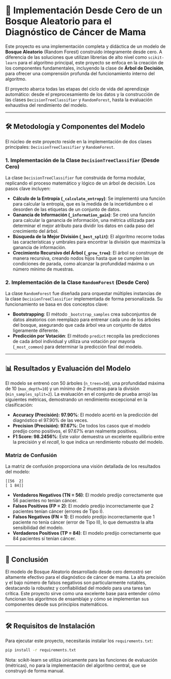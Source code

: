 # 🌲 Implementación Desde Cero de un Bosque Aleatorio para el Diagnóstico de Cáncer de Mama

Este proyecto es una implementación completa y didáctica de un modelo de **Bosque Aleatorio** (Random Forest) construido íntegramente desde cero. A diferencia de las soluciones que utilizan librerías de alto nivel como `scikit-learn` para el algoritmo principal, este proyecto se enfoca en la creación de los componentes fundamentales, incluyendo la clase de **Árbol de Decisión**, para ofrecer una comprensión profunda del funcionamiento interno del algoritmo.

El proyecto abarca todas las etapas del ciclo de vida del aprendizaje automático: desde el preprocesamiento de los datos y la construcción de las clases `DecisionTreeClassifier` y `RandomForest`, hasta la evaluación exhaustiva del rendimiento del modelo.

---

## 🛠️ Metodología y Componentes del Modelo

El núcleo de este proyecto reside en la implementación de dos clases principales: `DecisionTreeClassifier` y `RandomForest`.

### 1. Implementación de la Clase `DecisionTreeClassifier` (Desde Cero)

La clase `DecisionTreeClassifier` fue construida de forma modular, replicando el proceso matemático y lógico de un árbol de decisión. Los pasos clave incluyen:

- **Cálculo de la Entropía (`_calculate_entropy`)**: Se implementó una función para calcular la entropía, que es la medida de la incertidumbre o el desorden de las etiquetas de un conjunto de datos.
- **Ganancia de Información (`_information_gain`)**: Se creó una función para calcular la ganancia de información, una métrica utilizada para determinar el mejor atributo para dividir los datos en cada paso del crecimiento del árbol.
- **Búsqueda de la Mejor División (`_best_split`)**: El algoritmo recorre todas las características y umbrales para encontrar la división que maximiza la ganancia de información.
- **Crecimiento Recursivo del Árbol (`_grow_tree`)**: El árbol se construye de manera recursiva, creando nodos hijos hasta que se cumplen las condiciones de parada, como alcanzar la profundidad máxima o un número mínimo de muestras.

### 2. Implementación de la Clase `RandomForest` (Desde Cero)

La clase `RandomForest` fue diseñada para orquestar múltiples instancias de la clase `DecisionTreeClassifier` implementada de forma personalizada. Su funcionamiento se basa en dos conceptos clave:

- **Bootstrapping**: El método `_bootstrap_samples` crea subconjuntos de datos aleatorios con reemplazo para entrenar cada uno de los árboles del bosque, asegurando que cada árbol vea un conjunto de datos ligeramente diferente.
- **Predicción por Votación**: El método `predict` recopila las predicciones de cada árbol individual y utiliza una votación por mayoría (`_most_common`) para determinar la predicción final del modelo.

---

## 📊 Resultados y Evaluación del Modelo

El modelo se entrenó con 50 árboles (`n_trees=50`), una profundidad máxima de 10 (`max_depth=10`) y un mínimo de 2 muestras para la división (`min_samples_split=2`). La evaluación en el conjunto de prueba arrojó las siguientes métricas, demostrando un rendimiento excepcional en la clasificación:

- **Accuracy (Precisión): 97.90%**: El modelo acertó en la predicción del diagnóstico el 97.90% de las veces.
- **Precision (Precisión): 97.67%**: De todos los casos que el modelo predijo como positivos, el 97.67% eran realmente positivos.
- **F1 Score: 98.2456%**: Este valor demuestra un excelente equilibrio entre la precisión y el _recall_, lo que indica un rendimiento robusto del modelo.

### Matriz de Confusión

La matriz de confusión proporciona una visión detallada de los resultados del modelo:

```
[[56  2]
[ 1 84]]
```

- **Verdaderos Negativos (TN = 56)**: El modelo predijo correctamente que 56 pacientes no tenían cáncer.
- **Falsos Positivos (FP = 2)**: El modelo predijo incorrectamente que 2 pacientes tenían cáncer (errores de Tipo I).
- **Falsos Negativos (FN = 1)**: El modelo predijo incorrectamente que 1 paciente no tenía cáncer (error de Tipo II), lo que demuestra la alta sensibilidad del modelo.
- **Verdaderos Positivos (TP = 84)**: El modelo predijo correctamente que 84 pacientes sí tenían cáncer.

---

## 🚀 Conclusión

El modelo de Bosque Aleatorio desarrollado desde cero demostró ser altamente efectivo para el diagnóstico de cáncer de mama. La alta precisión y el bajo número de falsos negativos son particularmente notables, destacando la robustez y confiabilidad del modelo para una tarea tan crítica. Este proyecto sirve como una excelente base para entender cómo funcionan los algoritmos de ensamblaje y cómo se implementan sus componentes desde sus principios matemáticos.

---

## 🛠️ Requisitos de Instalación

Para ejecutar este proyecto, necesitarás instalar los `requirements.txt`:

```bash
pip install -r requirements.txt
```

Nota: scikit-learn se utiliza únicamente para las funciones de evaluación (métricas), no para la implementación del algoritmo central, que se construyó de forma manual.
